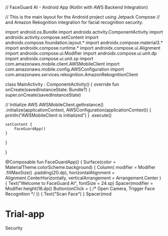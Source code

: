 // FaceGuard AI - Android App (Kotlin with AWS Backend Integration)

// This is the main layout for the Android project using Jetpack Compose // and Amazon Rekognition integration for facial recognition security.

import android.os.Bundle import androidx.activity.ComponentActivity import androidx.activity.compose.setContent import androidx.compose.foundation.layout.* import androidx.compose.material3.* import androidx.compose.runtime.* import androidx.compose.ui.Alignment import androidx.compose.ui.Modifier import androidx.compose.ui.unit.dp import androidx.compose.ui.unit.sp import com.amazonaws.mobile.client.AWSMobileClient import com.amazonaws.mobile.config.AWSConfiguration import com.amazonaws.services.rekognition.AmazonRekognitionClient

class MainActivity : ComponentActivity() { override fun onCreate(savedInstanceState: Bundle?) { super.onCreate(savedInstanceState)

// Initialize AWS
    AWSMobileClient.getInstance()
        .initialize(applicationContext, AWSConfiguration(applicationContext)) {
            println("AWSMobileClient is initialized")
        }
        .execute()

    setContent {
        FaceGuardApp()
    }
}

}

@Composable fun FaceGuardApp() { Surface(color = MaterialTheme.colorScheme.background) { Column( modifier = Modifier .fillMaxSize() .padding(20.dp), horizontalAlignment = Alignment.CenterHorizontally, verticalArrangement = Arrangement.Center ) { Text("Welcome to FaceGuard AI", fontSize = 24.sp) Spacer(modifier = Modifier.height(16.dp)) Button(onClick = { /* Open Camera, Trigger Face Recognition */ }) { Text("Scan Face") } Spacer(mod

# Trial-app
Security 
